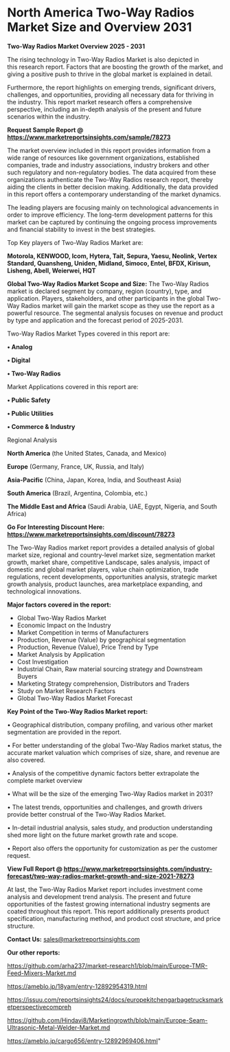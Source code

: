 # North America Two-Way Radios Market Size and Overview 2031

<Strong> Two-Way Radios Market Overview 2025 - 2031</strong>

The rising technology in Two-Way Radios Market is also depicted in this research report. Factors that are boosting the growth of the market, and giving a positive push to thrive in the global market is explained in detail.

Furthermore, the report highlights on emerging trends, significant drivers, challenges, and opportunities, providing all necessary data for thriving in the industry. This report market research offers a comprehensive perspective, including an in-depth analysis of the present and future scenarios within the industry.

<strong>Request Sample Report @ <a href=https://www.marketreportsinsights.com/sample/78273>https://www.marketreportsinsights.com/sample/78273</a></strong>

The market overview included in this report provides information from a wide range of resources like government organizations, established companies, trade and industry associations, industry brokers and other such regulatory and non-regulatory bodies. The data acquired from these organizations authenticate the Two-Way Radios research report, thereby aiding the clients in better decision making. Additionally, the data provided in this report offers a contemporary understanding of the market dynamics.

The leading players are focusing mainly on technological advancements in order to improve efficiency. The long-term development patterns for this market can be captured by continuing the ongoing process improvements and financial stability to invest in the best strategies.

Top Key players of Two-Way Radios Market are:

<strong>Motorola, KENWOOD, Icom, Hytera, Tait, Sepura, Yaesu, Neolink, Vertex Standard, Quansheng, Uniden, Midland, Simoco, Entel, BFDX, Kirisun, Lisheng, Abell, Weierwei, HQT</strong>

<strong><b>Global Two-Way Radios Market Scope and Size:</b></strong>
The Two-Way Radios market is declared segment by company, region (country), type, and application. Players, stakeholders, and other participants in the global Two-Way Radios market will gain the market scope as they use the report as a powerful resource. The segmental analysis focuses on revenue and product by type and application and the forecast period of 2025-2031.

Two-Way Radios Market Types covered in this report are:

<strong>• Analog

• Digital

• Two-Way Radios</strong>

Market Applications covered in this report are:

<strong>• Public Safety

• Public Utilities

• Commerce & Industry</strong> 

Regional Analysis

<strong>North America</strong> (the United States, Canada, and Mexico)

<strong>Europe</strong> (Germany, France, UK, Russia, and Italy)

<strong>Asia-Pacific</strong> (China, Japan, Korea, India, and Southeast Asia)

<strong>South America</strong> (Brazil, Argentina, Colombia, etc.)

<strong>The Middle East and Africa</strong> (Saudi Arabia, UAE, Egypt, Nigeria, and South Africa)

<strong>Go For Interesting Discount Here: <a href=https://www.marketreportsinsights.com/discount/78273>https://www.marketreportsinsights.com/discount/78273</a></strong>

The Two-Way Radios market report provides a detailed analysis of global market size, regional and country-level market size, segmentation market growth, market share, competitive Landscape, sales analysis, impact of domestic and global market players, value chain optimization, trade regulations, recent developments, opportunities analysis, strategic market growth analysis, product launches, area marketplace expanding, and technological innovations.

<strong><b>Major factors covered in the report:</b></strong>
<ul>
  <li>Global Two-Way Radios Market </li>
  <li>Economic Impact on the Industry</li>
  <li>Market Competition in terms of Manufacturers</li>
  <li>Production, Revenue (Value) by geographical segmentation</li>
  <li>Production, Revenue (Value), Price Trend by Type</li>
  <li>Market Analysis by Application</li>
  <li>Cost Investigation</li>
  <li>Industrial Chain, Raw material sourcing strategy and Downstream Buyers</li>
  <li>Marketing Strategy comprehension, Distributors and Traders</li>
  <li>Study on Market Research Factors</li>
  <li>Global Two-Way Radios Market Forecast</li>
</ul>

<strong><b>Key Point of the Two-Way Radios Market report:</b></strong>

• Geographical distribution, company profiling, and various other market segmentation are provided in the report.

• For better understanding of the global Two-Way Radios market status, the accurate market valuation which comprises of size, share, and revenue are also covered.

• Analysis of the competitive dynamic factors better extrapolate the complete market overview

• What will be the size of the emerging Two-Way Radios market in 2031?

• The latest trends, opportunities and challenges, and growth drivers provide better construal of the Two-Way Radios Market.

• In-detail industrial analysis, sales study, and production understanding shed more light on the future market growth rate and scope.

• Report also offers the opportunity for customization as per the customer request.

<strong><b>View Full Report @ <a href=https://www.marketreportsinsights.com/industry-forecast/two-way-radios-market-growth-and-size-2021-78273>https://www.marketreportsinsights.com/industry-forecast/two-way-radios-market-growth-and-size-2021-78273</a></b></strong>


At last, the Two-Way Radios Market report includes investment come analysis and development trend analysis. The present and future opportunities of the fastest growing international industry segments are coated throughout this report. This report additionally presents product specification, manufacturing method, and product cost structure, and price structure.

<strong>Contact Us:</strong>
sales@marketreportsinsights.com

<strong>Our other reports:</strong>

<a href=https://github.com/arha237/market-research1/blob/main/Europe-TMR-Feed-Mixers-Market.md>https://github.com/arha237/market-research1/blob/main/Europe-TMR-Feed-Mixers-Market.md</a>

<a href=https://ameblo.jp/18yam/entry-12892954319.html>https://ameblo.jp/18yam/entry-12892954319.html</a>

<a href=https://issuu.com/reportsinsights24/docs/europekitchengarbagetrucksmarketperspectivecompreh>https://issuu.com/reportsinsights24/docs/europekitchengarbagetrucksmarketperspectivecompreh</a>

<a href=https://github.com/Hindavi8/Marketingrowth/blob/main/Europe-Seam-Ultrasonic-Metal-Welder-Market.md>https://github.com/Hindavi8/Marketingrowth/blob/main/Europe-Seam-Ultrasonic-Metal-Welder-Market.md</a>

<a href=https://ameblo.jp/cargo656/entry-12892969406.html>https://ameblo.jp/cargo656/entry-12892969406.html</a>"
